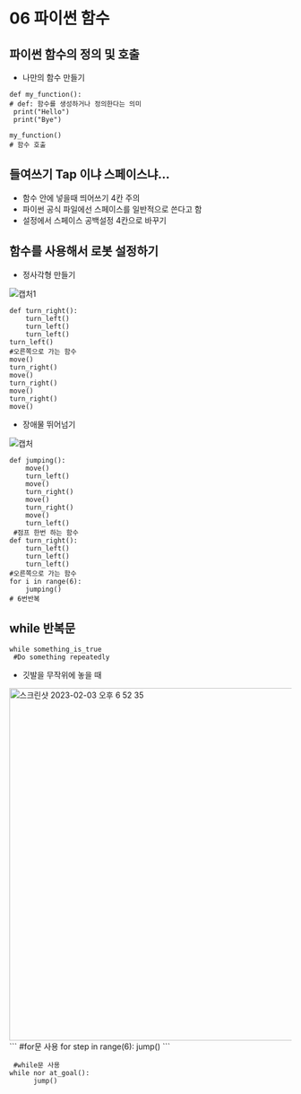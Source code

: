 # 06 파이썬 함수

## 파이썬 함수의 정의 및 호출

- 나만의 함수 만들기

```
def my_function(): 
# def: 함수를 생성하거나 정의한다는 의미
 print("Hello")
 print("Bye")
 
my_function()
# 함수 호출

```

## 들여쓰기 Tap 이냐 스페이스냐...

- 함수 안에 넣을때 띄어쓰기 4칸 주의
- 파이썬 공식 파일에선 스페이스를 일반적으로 쓴다고 함
- 설정에서 스페이스 공백설정 4칸으로 바꾸기


## 함수를 사용해서 로봇 설정하기

- 정사각형 만들기

![캡처1](https://user-images.githubusercontent.com/121744538/216298564-f0b72a0a-b0f8-49d4-a1af-ba323a3b60f6.JPG)


```
def turn_right():
    turn_left()
    turn_left()
    turn_left()
turn_left()
#오른쪽으로 가는 함수
move()
turn_right()
move()
turn_right()
move()
turn_right()
move()
```

- 장애물 뛰어넘기

![캡처](https://user-images.githubusercontent.com/121744538/216298802-aa64c9b8-94bc-4025-842a-6d40c24b10f2.JPG)


```
def jumping():
    move()
    turn_left()
    move()
    turn_right()
    move()
    turn_right()
    move()
    turn_left()
 #점프 한번 하는 함수
def turn_right():
    turn_left()
    turn_left()
    turn_left()
#오른쪽으로 가는 함수
for i in range(6):
    jumping()
# 6번반복
```

## while 반복문
```
while something_is_true
 #Do something repeatedly
```
- 깃발을 무작위에 놓을 때
<img width="629" alt="스크린샷 2023-02-03 오후 6 52 35" src="https://user-images.githubusercontent.com/121744538/216571742-b5bf91a0-9720-4d57-925d-1318c3e3cf61.png">
```
 #for문 사용
for step in range(6):
    jump()
```

```
 #while문 사용
while nor at_goal():
      jump()
```
